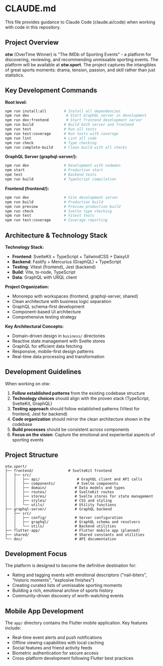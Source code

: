 # CLAUDE.md

This file provides guidance to Claude Code (claude.ai/code) when working with code in this repository.

## Project Overview

**otw** (OverTime Winner) is "The IMDb of Sporting Events" - a platform for discovering, reviewing, and recommending unmissable sporting events. The platform will be available at **otw.sport**. The project captures the intangibles of great sports moments: drama, tension, passion, and skill rather than just statistics.

## Key Development Commands

**Root level:**
```bash
npm run install:all        # Install all dependencies
npm run dev                 # Start GraphQL server in development
npm run dev:frontend        # Start frontend development server
npm run build              # Build both server and frontend
npm run test               # Run all tests
npm run test:coverage      # Run tests with coverage
npm run lint               # Lint all code
npm run check              # Type checking
npm run complete-build     # Clean build with all checks
```

**GraphQL Server (graphql-server/):**
```bash
npm run dev                # Development with nodemon
npm start                  # Production start
npm test                   # Backend tests
npm run build              # TypeScript compilation
```

**Frontend (frontend/):**
```bash
npm run dev                # Vite development server
npm run build              # Production build
npm run preview            # Preview production build
npm run check              # Svelte type checking
npm run test               # Vitest tests
npm run test:coverage      # Coverage reporting
```

## Architecture & Technology Stack

**Technology Stack:**
- **Frontend**: SvelteKit + TypeScript + TailwindCSS + DaisyUI
- **Backend**: Fastify + Mercurius (GraphQL) + TypeScript
- **Testing**: Vitest (frontend), Jest (backend)
- **Build**: Vite, ts-node, TypeScript
- **Data**: GraphQL with URQL client

**Project Organization:**
- Monorepo with workspaces (frontend, graphql-server, shared)
- Clean architecture with business logic separation
- GraphQL schema-first development
- Component-based UI architecture
- Comprehensive testing strategy

**Key Architectural Concepts:**
- Domain-driven design in `business/` directories
- Reactive state management with Svelte stores
- GraphQL for efficient data fetching
- Responsive, mobile-first design patterns
- Real-time data processing and transformation

## Development Guidelines

When working on otw:

1. **Follow established patterns** from the existing codebase structure
2. **Technology choices** should align with the proven stack (TypeScript, SvelteKit, GraphQL)
3. **Testing approach** should follow established patterns (Vitest for frontend, Jest for backend)
4. **Code organization** should mirror the clean architecture shown in the codebase
5. **Build processes** should be consistent across components
6. **Focus on the vision**: Capture the emotional and experiential aspects of sporting events

## Project Structure

```
otw.sport/
├── frontend/                # SvelteKit frontend
│   ├── src/
│   │   ├── api/                 # GraphQL client and API calls
│   │   ├── components/          # Svelte components
│   │   ├── domain/             # Data models and types
│   │   ├── routes/             # SvelteKit routes
│   │   ├── stores/             # Svelte stores for state management
│   │   ├── styles/             # CSS and styling
│   │   └── utils/              # Utility functions
├── graphql-server/             # GraphQL backend
│   ├── src/
│   │   ├── config/             # Server configuration
│   │   ├── graphql/            # GraphQL schema and resolvers
│   │   └── utils/              # Backend utilities
├── flutter-app/                # Flutter mobile app (planned)
├── shared/                     # Shared constants and utilities
└── doc/                        # API documentation
```

## Development Focus

The platform is designed to become the definitive destination for:
- Rating and tagging events with emotional descriptors ("nail-biters", "historic moments", "explosive finishes")
- Creating curated lists of unmissable sporting moments
- Building a rich, emotional archive of sports history
- Community-driven discovery of worth-watching events

## Mobile App Development

The `app/` directory contains the Flutter mobile application. Key features include:
- Real-time event alerts and push notifications
- Offline viewing capabilities with local caching
- Social features and friend activity feeds
- Biometric authentication for secure access
- Cross-platform development following Flutter best practices